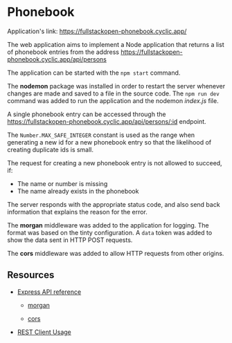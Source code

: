 # Phonebook

Application's link: https://fullstackopen-phonebook.cyclic.app/

The web application aims to implement a Node application that returns a list of phonebook entries from the address https://fullstackopen-phonebook.cyclic.app/api/persons

The application can be started with the `npm start` command.

The **nodemon** package was installed in order to restart the server whenever changes are made and saved to a file in the source code. The `npm run dev` command was added to run the application and the nodemon _index.js_ file.

A single phonebook entry can be accessed through the https://fullstackopen-phonebook.cyclic.app/api/persons/:id endpoint.

The `Number.MAX_SAFE_INTEGER` constant is used as the range when generating a new id for a new phonebook entry so that the likelihood of creating duplicate ids is small.

The request for creating a new phonebook entry is not allowed to succeed, if:

- The name or number is missing
- The name already exists in the phonebook

The server responds with the appropriate status code, and also send back information that explains the reason for the error.

The **morgan** middleware was added to the application for logging. The format was based on the tinty configuration. A `data` token was added to show the data sent in HTTP POST requests.

The **cors** middleware was added to allow HTTP requests from other origins.

## Resources

- [Express API reference](https://expressjs.com/en/4x/api.html)

	- [morgan](https://github.com/expressjs/morgan#morgan)

	- [cors](https://expressjs.com/en/resources/middleware/cors.html)

- [REST Client Usage](https://github.com/Huachao/vscode-restclient/blob/master/README.md#usage)
